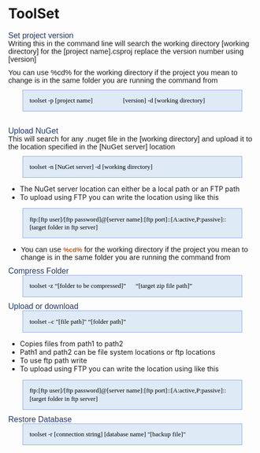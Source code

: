 # ToolSet
<h3 style='margin-top:2.0pt;margin-right:0in;margin-bottom:0in;margin-left:0in;line-height:107%;font-size:16px;font-family:"Calibri Light",sans-serif;color:#1F3763;font-weight:normal;'>Set project version</h3>
<p style='margin-top:0in;margin-right:0in;margin-bottom:8.0pt;margin-left:0in;line-height:107%;font-size:15px;font-family:"Calibri",sans-serif;'>Writing this in the command line will search the working directory [working directory] for the [project name].csproj replace the version number using [version]</p>
<p style='margin-top:0in;margin-right:0in;margin-bottom:8.0pt;margin-left:0in;line-height:107%;font-size:15px;font-family:"Calibri",sans-serif;'>You can use %cd% for the working directory if the project you mean to change is in the same folder you are running the command from</p>
<div style='margin-top:0in;margin-right:.3in;margin-bottom:8.0pt;margin-left:.3in;line-height:107%;font-size:15px;font-family:"Calibri",sans-serif;border:solid #8EAADB 1.0pt;padding:10.0pt 10.0pt 10.0pt 10.0pt;background:#DEEAF6;'>
    <p style="margin-top:0in;margin-right:.3in;margin-bottom:.0001pt;margin-left:.3in;background:#DEEAF6;border:none;padding:0in;font-size:13px;font-family:Consolas;color:black;margin:0in;">toolset -p [project name] &nbsp; &nbsp; &nbsp; &nbsp; &nbsp; &nbsp; &nbsp; &nbsp; &nbsp;&nbsp;[version] -d [working directory]</p>
</div>
<h3 style='margin-top:2.0pt;margin-right:0in;margin-bottom:0in;margin-left:0in;line-height:107%;font-size:16px;font-family:"Calibri Light",sans-serif;color:#1F3763;font-weight:normal;'>&nbsp;</h3>
<h3 style='margin-top:2.0pt;margin-right:0in;margin-bottom:0in;margin-left:0in;line-height:107%;font-size:16px;font-family:"Calibri Light",sans-serif;color:#1F3763;font-weight:normal;'>Upload NuGet</h3>
<p style='margin-top:0in;margin-right:0in;margin-bottom:8.0pt;margin-left:0in;line-height:107%;font-size:15px;font-family:"Calibri",sans-serif;'>This will search for any .nuget file in the [working directory] and upload it to the location specified in the [NuGet server] location</p>
<div style='margin-top:0in;margin-right:.3in;margin-bottom:8.0pt;margin-left:.3in;line-height:107%;font-size:15px;font-family:"Calibri",sans-serif;border:solid #8EAADB 1.0pt;padding:10.0pt 10.0pt 10.0pt 10.0pt;background:#DEEAF6;'>
    <p style="margin-top:0in;margin-right:.3in;margin-bottom:.0001pt;margin-left:.3in;background:#DEEAF6;border:none;padding:0in;font-size:13px;font-family:Consolas;color:black;margin:0in;">toolset -n [NuGet server] -d [working directory]</p>
</div>
<ul style="list-style-type: disc;">
    <li>The NuGet server location can either be a local path or an FTP path</li>
    <li>To upload using FTP you can write the location using like this</li>
</ul>
<div style='margin-top:0in;margin-right:.3in;margin-bottom:8.0pt;margin-left:.3in;line-height:107%;font-size:15px;font-family:"Calibri",sans-serif;border:solid #8EAADB 1.0pt;padding:10.0pt 10.0pt 10.0pt 10.0pt;background:#DEEAF6;'>
    <p style="margin-top:0in;margin-right:.3in;margin-bottom:.0001pt;margin-left:.3in;background:#DEEAF6;border:none;padding:0in;font-size:13px;font-family:Consolas;color:black;margin:0in;">ftp:[ftp user]/[ftp password]@[server name]:[ftp port]::[A:active,P:passive]::[target folder in ftp server]</p>
</div>
<div style='margin-top:0in;margin-right:0in;margin-bottom:8.0pt;margin-left:0in;line-height:107%;font-size:15px;font-family:"Calibri",sans-serif;'>
    <ul style="margin-bottom:0in;list-style-type: disc;">
        <li style='margin-top:0in;margin-right:0in;margin-bottom:8.0pt;margin-left:0in;line-height:107%;font-size:15px;font-family:"Calibri",sans-serif;'>You can use <span style="color:#C45911;font-weight:bold;"><span style="line-height:107%;font-size:13px;">%cd%</span></span> for the working directory if the project you mean to change is in the same folder you are running the command from</li>
    </ul>
</div>
<h3 style='margin-top:2.0pt;margin-right:0in;margin-bottom:0in;margin-left:0in;line-height:107%;font-size:16px;font-family:"Calibri Light",sans-serif;color:#1F3763;font-weight:normal;'>Compress Folder</h3>
<div style='margin-top:0in;margin-right:.3in;margin-bottom:8.0pt;margin-left:.3in;line-height:107%;font-size:15px;font-family:"Calibri",sans-serif;border:solid #8EAADB 1.0pt;padding:10.0pt 10.0pt 10.0pt 10.0pt;background:#DEEAF6;'>
    <p style="margin-top:0in;margin-right:.3in;margin-bottom:.0001pt;margin-left:.3in;background:#DEEAF6;border:none;padding:0in;font-size:13px;font-family:Consolas;color:black;margin:0in;">toolset -z &ldquo;[folder to be compressed]&rdquo;&nbsp; &nbsp; &nbsp;&nbsp;&ldquo;[target zip file path]&rdquo;</p>
</div>
<h3 style='margin-top:2.0pt;margin-right:0in;margin-bottom:0in;margin-left:0in;line-height:107%;font-size:16px;font-family:"Calibri Light",sans-serif;color:#1F3763;font-weight:normal;'>Upload or download</h3>
<div style='margin-top:0in;margin-right:.3in;margin-bottom:8.0pt;margin-left:.3in;line-height:107%;font-size:15px;font-family:"Calibri",sans-serif;border:solid #8EAADB 1.0pt;padding:10.0pt 10.0pt 10.0pt 10.0pt;background:#DEEAF6;'>
    <p style="margin-top:0in;margin-right:.3in;margin-bottom:.0001pt;margin-left:.3in;background:#DEEAF6;border:none;padding:0in;font-size:13px;font-family:Consolas;color:black;margin:0in;">toolset &ndash;c &quot;[file path]&quot; &ldquo;[folder path]&rdquo;</p>
</div>
<ul style="list-style-type: disc;">
    <li>Copies files from path1 to path2</li>
    <li>Path1 and path2 can be file system locations or ftp locations</li>
    <li>To use ftp path write</li>
    <li>To upload using FTP you can write the location using like this</li>
</ul>
<div style='margin-top:0in;margin-right:.3in;margin-bottom:8.0pt;margin-left:.3in;line-height:107%;font-size:15px;font-family:"Calibri",sans-serif;border:solid #8EAADB 1.0pt;padding:10.0pt 10.0pt 10.0pt 10.0pt;background:#DEEAF6;'>
    <p style="margin-top:0in;margin-right:.3in;margin-bottom:.0001pt;margin-left:.3in;background:#DEEAF6;border:none;padding:0in;font-size:13px;font-family:Consolas;color:black;margin:0in;">ftp:[ftp user]/[ftp password]@[server name]:[ftp port]::[A:active,P:passive]::[target folder in ftp server]</p>
</div>
<h3 style='margin-top:2.0pt;margin-right:0in;margin-bottom:0in;margin-left:0in;line-height:107%;font-size:16px;font-family:"Calibri Light",sans-serif;color:#1F3763;font-weight:normal;'>Restore Database</h3>
<div style='margin-top:0in;margin-right:.3in;margin-bottom:8.0pt;margin-left:.3in;line-height:107%;font-size:15px;font-family:"Calibri",sans-serif;border:solid #8EAADB 1.0pt;padding:10.0pt 10.0pt 10.0pt 10.0pt;background:#DEEAF6;'>
    <p style="margin-top:0in;margin-right:.3in;margin-bottom:.0001pt;margin-left:.3in;background:#DEEAF6;border:none;padding:0in;font-size:13px;font-family:Consolas;color:black;margin:0in;">toolset -r [connection string] [database name] &quot;[backup file]&quot;</p>
</div>
<p style='margin-top:0in;margin-right:0in;margin-bottom:8.0pt;margin-left:0in;line-height:107%;font-size:15px;font-family:"Calibri",sans-serif;'>&nbsp;</p>